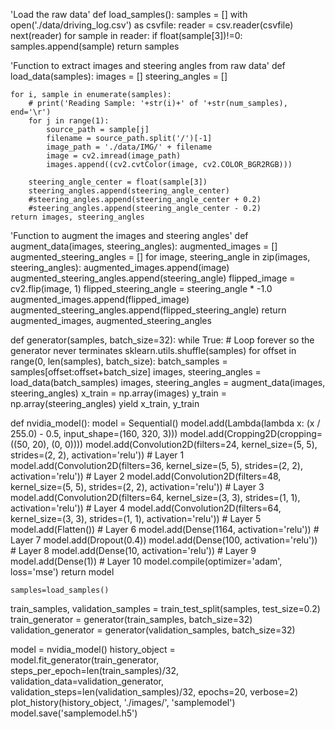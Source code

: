 'Load the raw data'
def load_samples():
    samples = []
    with open('./data/driving_log.csv') as csvfile:
        reader = csv.reader(csvfile)
        next(reader)
        for sample in reader:
            if float(sample[3])!=0:
                samples.append(sample)
    return samples
                
'Function to extract images and steering angles from raw data'
def load_data(samples):
    images = []
    steering_angles = []
    
    for i, sample in enumerate(samples):
        # print('Reading Sample: '+str(i)+' of '+str(num_samples), end='\r')
        for j in range(1):
            source_path = sample[j]
            filename = source_path.split('/')[-1]
            image_path = './data/IMG/' + filename
            image = cv2.imread(image_path)
            images.append((cv2.cvtColor(image, cv2.COLOR_BGR2RGB)))

        steering_angle_center = float(sample[3])
        steering_angles.append(steering_angle_center)
        #steering_angles.append(steering_angle_center + 0.2)
        #steering_angles.append(steering_angle_center - 0.2)    
    return images, steering_angles
        
'Function to augment the images and steering angles'
def augment_data(images, steering_angles):
    augmented_images = []
    augmented_steering_angles = []
    for image, steering_angle in zip(images, steering_angles):
        augmented_images.append(image)
        augmented_steering_angles.append(steering_angle)
        flipped_image = cv2.flip(image, 1)
        flipped_steering_angle = steering_angle * -1.0
        augmented_images.append(flipped_image)
        augmented_steering_angles.append(flipped_steering_angle)
    return augmented_images, augmented_steering_angles

def generator(samples, batch_size=32):
    while True:                                                # Loop forever so the generator never terminates
        sklearn.utils.shuffle(samples)
        for offset in range(0, len(samples), batch_size):
            batch_samples = samples[offset:offset+batch_size]
            images, steering_angles = load_data(batch_samples)
            images, steering_angles = augment_data(images, steering_angles)
            x_train = np.array(images)
            y_train = np.array(steering_angles)
            yield x_train, y_train
            
def nvidia_model():
    model = Sequential()
    model.add(Lambda(lambda x: (x / 255.0) - 0.5, input_shape=(160, 320, 3)))
    model.add(Cropping2D(cropping=((50, 20), (0, 0))))
    model.add(Convolution2D(filters=24, kernel_size=(5, 5), strides=(2, 2), activation='relu'))     # Layer 1
    model.add(Convolution2D(filters=36, kernel_size=(5, 5), strides=(2, 2), activation='relu'))     # Layer 2
    model.add(Convolution2D(filters=48, kernel_size=(5, 5), strides=(2, 2), activation='relu'))     # Layer 3
    model.add(Convolution2D(filters=64, kernel_size=(3, 3), strides=(1, 1), activation='relu'))     # Layer 4
    model.add(Convolution2D(filters=64, kernel_size=(3, 3), strides=(1, 1), activation='relu'))     # Layer 5
    model.add(Flatten())                                                                            # Layer 6
    model.add(Dense(1164, activation='relu'))                                                       # Layer 7
    model.add(Dropout(0.4))
    model.add(Dense(100, activation='relu'))                                                        # Layer 8
    model.add(Dense(10, activation='relu'))                                                         # Layer 9
    model.add(Dense(1))                                                                             # Layer 10
    model.compile(optimizer='adam', loss='mse')
    return model
    
    
    samples=load_samples()
train_samples, validation_samples = train_test_split(samples, test_size=0.2)
train_generator = generator(train_samples, batch_size=32)
validation_generator = generator(validation_samples, batch_size=32)

model = nvidia_model()
history_object = model.fit_generator(train_generator, 
                                     steps_per_epoch=len(train_samples)/32, 
                                     validation_data=validation_generator, 
                                     validation_steps=len(validation_samples)/32, 
                                     epochs=20, 
                                     verbose=2)
plot_history(history_object, './images/', 'samplemodel')
model.save('samplemodel.h5')
